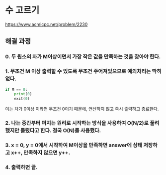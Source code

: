 # 수 고르기
https://www.acmicpc.net/problem/2230
## 해결 과정
### 0. 두 원소의 차가 M이상이면서 가장 작은 값을 만족하는 것을 찾아야 한다.
### 1. 무조건 M 이상 출력할 수 있도록 무조건 주어져있으므로 예외처리는 딱히 없다.
```python
if M == 0:
    print(0)
    exit(0)
```
이는 차가 0이상 이라면 무조건 0이기 때문에, 연산하지 않고 즉시 출력하고 종료한다.        
### 2. 나는 중간부터 퍼지는 원리로 시작하는 방식을 사용하여 O(N/2)로 풀려했지만 틀렸다고 한다. 결국 O(N)를 사용했다.
### 3. x = 0, y = 0에서 시작하여 M이상을 만족하면 answer에 상태 저장하고 x++, 만족하지 않으면 y++.
### 4. 출력하면 끝.